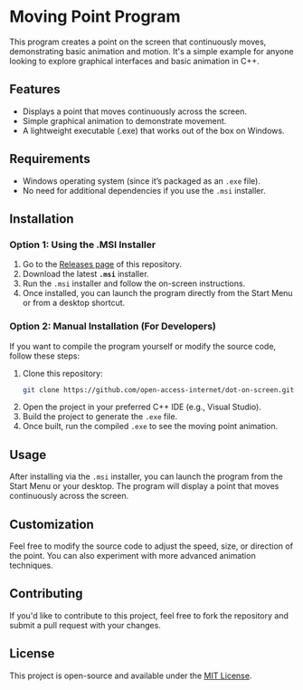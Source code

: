 # Moving Point Program

This program creates a point on the screen that continuously moves, demonstrating basic animation and motion. It's a simple example for anyone looking to explore graphical interfaces and basic animation in C++.

## Features
- Displays a point that moves continuously across the screen.
- Simple graphical animation to demonstrate movement.
- A lightweight executable (.exe) that works out of the box on Windows.

## Requirements
- Windows operating system (since it’s packaged as an `.exe` file).
- No need for additional dependencies if you use the `.msi` installer.

## Installation

### Option 1: Using the .MSI Installer
1. Go to the [Releases page](https://github.com/open-access-internet/dot-on-screen/releases) of this repository.
2. Download the latest **`.msi`** installer.
3. Run the `.msi` installer and follow the on-screen instructions.
4. Once installed, you can launch the program directly from the Start Menu or from a desktop shortcut.

### Option 2: Manual Installation (For Developers)
If you want to compile the program yourself or modify the source code, follow these steps:

1. Clone this repository:
   ```bash
   git clone https://github.com/open-access-internet/dot-on-screen.git 
   ```
2. Open the project in your preferred C++ IDE (e.g., Visual Studio).
3. Build the project to generate the `.exe` file.
4. Once built, run the compiled `.exe` to see the moving point animation.

## Usage

After installing via the `.msi` installer, you can launch the program from the Start Menu or your desktop. The program will display a point that moves continuously across the screen.

## Customization

Feel free to modify the source code to adjust the speed, size, or direction of the point. You can also experiment with more advanced animation techniques.

## Contributing

If you'd like to contribute to this project, feel free to fork the repository and submit a pull request with your changes.

## License

This project is open-source and available under the [MIT License](LICENSE).
